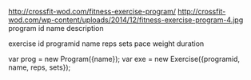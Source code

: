 http://crossfit-wod.com/fitness-exercise-program/
http://crossfit-wod.com/wp-content/uploads/2014/12/fitness-exercise-program-4.jpg
program
  id
  name
  description

exercise
  id
  programid
  name
  reps
  sets
  pace
  weight
  duration

var prog = new Program({name});
var exe = new Exercise({programid, name, reps, sets});
